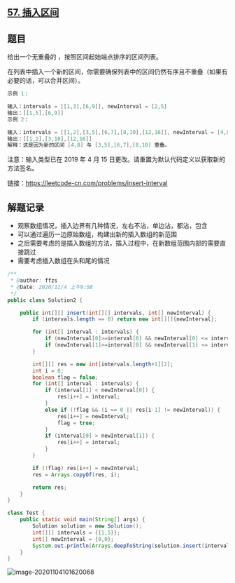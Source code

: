## [57. 插入区间](https://leetcode-cn.com/problems/insert-interval/)

## 题目

给出一个无重叠的 ，按照区间起始端点排序的区间列表。

在列表中插入一个新的区间，你需要确保列表中的区间仍然有序且不重叠（如果有必要的话，可以合并区间）。

 

```java
示例 1：

输入：intervals = [[1,3],[6,9]], newInterval = [2,5]
输出：[[1,5],[6,9]]
示例 2：

输入：intervals = [[1,2],[3,5],[6,7],[8,10],[12,16]], newInterval = [4,8]
输出：[[1,2],[3,10],[12,16]]
解释：这是因为新的区间 [4,8] 与 [3,5],[6,7],[8,10] 重叠。
```


注意：输入类型已在 2019 年 4 月 15 日更改。请重置为默认代码定义以获取新的方法签名。

链接：https://leetcode-cn.com/problems/insert-interval



## 解题记录

+ 观察数组情况，插入边界有几种情况，左右不沾，单边沾，都沾，包含
+ 可以通过遍历一边原始数组，构建出新的插入数组的新范围
+ 之后需要考虑的是插入数组的方法，插入过程中，在新数组范围内部的需要直接跳过
+ 需要考虑插入数组在头和尾的情况

```java
/**
 * @author: ffzs
 * @Date: 2020/11/4 上午9:58
 */
public class Solution2 {

    public int[][] insert(int[][] intervals, int[] newInterval) {
        if (intervals.length == 0) return new int[][]{newInterval};

        for (int[] interval : intervals) {
            if (newInterval[0]>=interval[0] && newInterval[0] <= interval[1]) newInterval[0] = interval[0];
            if (newInterval[1]>=interval[0] && newInterval[1] <= interval[1]) newInterval[1] = interval[1];
        }

        int[][] res = new int[intervals.length+1][2];
        int i = 0;
        boolean flag = false;
        for (int[] interval : intervals) {
            if (interval[1] < newInterval[0]) {
                res[i++] = interval;
            }
            else if (!flag && (i == 0 || res[i-1] != newInterval)) {
                res[i++] = newInterval;
                flag = true;
            }
            if (interval[0] > newInterval[1]) {
                res[i++] = interval;
            }
        }

        if (!flag) res[i++] = newInterval;
        res = Arrays.copyOf(res, i);

        return res;
    }
}

class Test {
    public static void main(String[] args) {
        Solution solution = new Solution();
        int[][] intervals = {{1,5}};
        int[] newInterval = {0,0};
        System.out.println(Arrays.deepToString(solution.insert(intervals, newInterval)));
    }
}
```

![image-20201104101620068](https://gitee.com/ffzs/picture_go/raw/master/img/image-20201104101620068.png)